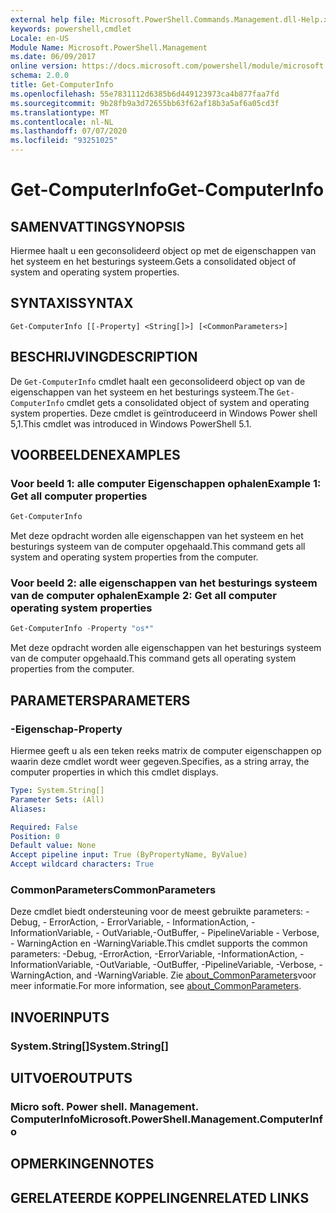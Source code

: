 ```yaml
---
external help file: Microsoft.PowerShell.Commands.Management.dll-Help.xml
keywords: powershell,cmdlet
Locale: en-US
Module Name: Microsoft.PowerShell.Management
ms.date: 06/09/2017
online version: https://docs.microsoft.com/powershell/module/microsoft.powershell.management/get-computerinfo?view=powershell-6&WT.mc_id=ps-gethelp
schema: 2.0.0
title: Get-ComputerInfo
ms.openlocfilehash: 55e7831112d6385b6d449123973ca4b877faa7fd
ms.sourcegitcommit: 9b28fb9a3d72655bb63f62af18b3a5af6a05cd3f
ms.translationtype: MT
ms.contentlocale: nl-NL
ms.lasthandoff: 07/07/2020
ms.locfileid: "93251025"
---
```

# <span data-ttu-id="8f927-103">Get-ComputerInfo</span><span class="sxs-lookup"><span data-stu-id="8f927-103">Get-ComputerInfo</span></span>

## <span data-ttu-id="8f927-104">SAMENVATTING</span><span class="sxs-lookup"><span data-stu-id="8f927-104">SYNOPSIS</span></span>
<span data-ttu-id="8f927-105">Hiermee haalt u een geconsolideerd object op met de eigenschappen van het systeem en het besturings systeem.</span><span class="sxs-lookup"><span data-stu-id="8f927-105">Gets a consolidated object of system and operating system properties.</span></span>

## <span data-ttu-id="8f927-106">SYNTAXIS</span><span class="sxs-lookup"><span data-stu-id="8f927-106">SYNTAX</span></span>

```
Get-ComputerInfo [[-Property] <String[]>] [<CommonParameters>]
```

## <span data-ttu-id="8f927-107">BESCHRIJVING</span><span class="sxs-lookup"><span data-stu-id="8f927-107">DESCRIPTION</span></span>

<span data-ttu-id="8f927-108">De `Get-ComputerInfo` cmdlet haalt een geconsolideerd object op van de eigenschappen van het systeem en het besturings systeem.</span><span class="sxs-lookup"><span data-stu-id="8f927-108">The `Get-ComputerInfo` cmdlet gets a consolidated object of system and operating system properties.</span></span>
<span data-ttu-id="8f927-109">Deze cmdlet is geïntroduceerd in Windows Power shell 5,1.</span><span class="sxs-lookup"><span data-stu-id="8f927-109">This cmdlet was introduced in Windows PowerShell 5.1.</span></span>

## <span data-ttu-id="8f927-110">VOORBEELDEN</span><span class="sxs-lookup"><span data-stu-id="8f927-110">EXAMPLES</span></span>

### <span data-ttu-id="8f927-111">Voor beeld 1: alle computer Eigenschappen ophalen</span><span class="sxs-lookup"><span data-stu-id="8f927-111">Example 1: Get all computer properties</span></span>

```powershell
Get-ComputerInfo
```

<span data-ttu-id="8f927-112">Met deze opdracht worden alle eigenschappen van het systeem en het besturings systeem van de computer opgehaald.</span><span class="sxs-lookup"><span data-stu-id="8f927-112">This command gets all system and operating system properties from the computer.</span></span>

### <span data-ttu-id="8f927-113">Voor beeld 2: alle eigenschappen van het besturings systeem van de computer ophalen</span><span class="sxs-lookup"><span data-stu-id="8f927-113">Example 2: Get all computer operating system properties</span></span>

```powershell
Get-ComputerInfo -Property "os*"
```

<span data-ttu-id="8f927-114">Met deze opdracht worden alle eigenschappen van het besturings systeem van de computer opgehaald.</span><span class="sxs-lookup"><span data-stu-id="8f927-114">This command gets all operating system properties from the computer.</span></span>

## <span data-ttu-id="8f927-115">PARAMETERS</span><span class="sxs-lookup"><span data-stu-id="8f927-115">PARAMETERS</span></span>

### <span data-ttu-id="8f927-116">-Eigenschap</span><span class="sxs-lookup"><span data-stu-id="8f927-116">-Property</span></span>

<span data-ttu-id="8f927-117">Hiermee geeft u als een teken reeks matrix de computer eigenschappen op waarin deze cmdlet wordt weer gegeven.</span><span class="sxs-lookup"><span data-stu-id="8f927-117">Specifies, as a string array, the computer properties in which this cmdlet displays.</span></span>

```yaml
Type: System.String[]
Parameter Sets: (All)
Aliases:

Required: False
Position: 0
Default value: None
Accept pipeline input: True (ByPropertyName, ByValue)
Accept wildcard characters: True
```

### <span data-ttu-id="8f927-118">CommonParameters</span><span class="sxs-lookup"><span data-stu-id="8f927-118">CommonParameters</span></span>

<span data-ttu-id="8f927-119">Deze cmdlet biedt ondersteuning voor de meest gebruikte parameters: -Debug, - ErrorAction, - ErrorVariable, - InformationAction, -InformationVariable, - OutVariable,-OutBuffer, - PipelineVariable - Verbose, - WarningAction en -WarningVariable.</span><span class="sxs-lookup"><span data-stu-id="8f927-119">This cmdlet supports the common parameters: -Debug, -ErrorAction, -ErrorVariable, -InformationAction, -InformationVariable, -OutVariable, -OutBuffer, -PipelineVariable, -Verbose, -WarningAction, and -WarningVariable.</span></span> <span data-ttu-id="8f927-120">Zie [about_CommonParameters](../Microsoft.PowerShell.Core/About/about_CommonParameters.md)voor meer informatie.</span><span class="sxs-lookup"><span data-stu-id="8f927-120">For more information, see [about_CommonParameters](../Microsoft.PowerShell.Core/About/about_CommonParameters.md).</span></span>

## <span data-ttu-id="8f927-121">INVOER</span><span class="sxs-lookup"><span data-stu-id="8f927-121">INPUTS</span></span>

### <span data-ttu-id="8f927-122">System.String[]</span><span class="sxs-lookup"><span data-stu-id="8f927-122">System.String[]</span></span>

## <span data-ttu-id="8f927-123">UITVOER</span><span class="sxs-lookup"><span data-stu-id="8f927-123">OUTPUTS</span></span>

### <span data-ttu-id="8f927-124">Micro soft. Power shell. Management. ComputerInfo</span><span class="sxs-lookup"><span data-stu-id="8f927-124">Microsoft.PowerShell.Management.ComputerInfo</span></span>

## <span data-ttu-id="8f927-125">OPMERKINGEN</span><span class="sxs-lookup"><span data-stu-id="8f927-125">NOTES</span></span>

## <span data-ttu-id="8f927-126">GERELATEERDE KOPPELINGEN</span><span class="sxs-lookup"><span data-stu-id="8f927-126">RELATED LINKS</span></span>
